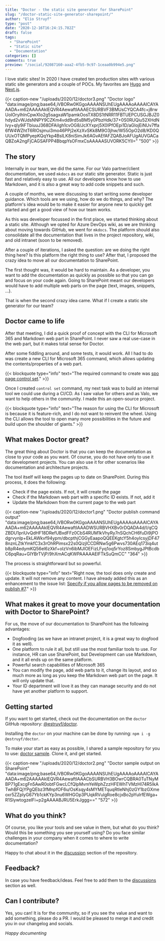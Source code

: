 ```yaml
---
title: "Doctor - the static site generator for SharePoint"
slug: "/doctor-static-site-generator-sharepoint/"
author: "Elio Struyf"
type: "post"
date: "2020-12-16T16:24:15.782Z"
draft: false
tags:
  - "SharePoint"
  - "Static site"
  - "Documentation"
categories: []
comments: true
preview: "/social/92087160-aaa2-4fb5-9c97-1ceaa0b994e5.png"
---
```


I love static sites! In 2020 I have created ten production sites with various static site generators and a couple of POCs. My favorites are [Hugo](https://gohugo.io/) and [Next.js](https://nextjs.org/).

{{< caption-new "/uploads/2020/12/doctor3.png" "Doctor logo"  "data:image/png;base64,iVBORw0KGgoAAAANSUhEUgAAAAoAAAAICAYAAADA+m62AAAAAklEQVR4AewaftIAAAECSURBVF3BMUsCYQCA4fc+j8rwUoIOryIhInCpwXIo2g5sagxaW1pamkOosTX8DS1tNRR11FBTUEPCUSGJBJZ0hdyd2vWJdsNNPY9CZKm4vdd9rd5sBM5y0PbzHdk/37+0S0RUQiu52XHdNIvy+qIy9iFTbiuuJ368DFAiIgh1cvOG8/JcXYxprj5X0IPfOEpi1D/aGlojEiNUv7ffa6fW4WZhtT6RlOsjmui3mo46PPj2eXzXvSKk8M9O3jhw/W55OpO2d8/KD0QUUxOTQMPyepKQqYkp4BsILK8niSimJk6AGvAEfAFZQABJoAFUgAUVGACaQBZoA2ngFjCAGSAFPP4BbqpYsOFmxCsAAAAASUVORK5CYII=" "500" >}}

## The story

Internally in our team, we did the same. For our Valo partner/client documentation, we used `mkdocs` as our static site generator. Static is just fast and relatively easy to use. All our developers know how to use Markdown, and it is also a great way to add code snippets and such.

A couple of months, we were discussing to start writing some developer guidance. Which tools are we using, how do we do things, and why? The platform's idea would be to make it easier for anyone new to quickly get started and get a good view of how our team works.

As this was developer focussed in the first place, we started thinking about a static site. Although we opted for Azure DevOps wiki, as we are thinking about moving towards GitHub, we went for `mkdocs`. The platform should also consolidate all the documentation that lives in the project repository, wiki, and old intranet (soon to be removed).

After a couple of iterations, I asked the question: are we doing the right thing here? Is this platform the right thing to use? After that, I proposed the crazy idea to move all our documentation to SharePoint.

The first thought was, it would be hard to maintain. As a developer, you want to add the documentation as quickly as possible so that you can go and focus on your code again. Going to SharePoint meant our developers would have to add multiple web parts on the page (text, images, snippets, ...).

That is when the second crazy idea came. What if I create a static site generator for our team?

## Doctor came to life

After that meeting, I did a quick proof of concept with the CLI for Microsoft 365 and Markdown web part in SharePoint. I never saw a real use-case in the web part, but it makes total sense for Doctor.

After some fiddling around, and some tests, it would work. All I had to do was create a new CLI for Microsoft 365 command, which allows updating the contents/properties of a web part.

{{< blockquote type="info" text="The required command to create was [spo page control set](https://pnp.github.io/cli-microsoft365/cmd/spo/page/page-control-set/)." >}}

Once I created `control set` command, my next task was to build an internal tool we could use during a CI/CD. As I saw value for others and as Valo, we want to help others in the community. I made this an open-source project.

{{< blockquote type="info" text="The reason for using the CLI for Microsoft is because it is feature-rich, and I do not want to reinvent the wheel. Using the CLI allows the tool to open many more possibilities in the future and build upon the shoulder of giants." >}}

## What makes Doctor great?

The great thing about Doctor is that you can keep the documentation as close to your code as you want. Of course, you do not have only to use it for development projects. You can also use it for other scenarios like documentation and architecture projects.

The tool itself will keep the pages up to date on SharePoint. During this process, it does the following:

- Check if the page exists. If not, it will create the page
- Check if the Markdown web part with a specific ID exists. If not, add it
- Update the Markdown from the current page to the web part

{{< caption-new "/uploads/2020/12/doctor1.png" "Doctor publish command output"  "data:image/png;base64,iVBORw0KGgoAAAANSUhEUgAAAAoAAAAICAYAAADA+m62AAAAAklEQVR4AewaftIAAADWSURBVHXBv0rDQADA4d/l/qCQZBDU1priUvQdHF18DRefUBxdFFz0CbS4RUM1kVhyRy7nSQchCH6fuDi9jPOdgrvynlp+EkLAWkvf94ypm/dbcpthjCGGyEaapoQQEEKgtcY5h4oyIcsyjDF478nznLZtkYmkfC3x3rOhRPimsx22s0QizjlCCDRNw5g6Pwvs730AEq173iq4utb8pR4edymKQ56el6zXkf+oIzVn6ibMJlOEFizLFyq1oq5rYoz8SmbygJPtBcdbC6pqRau+GIYBrTVjP/9hXmACqKWPAAAAAElFTkSuQmCC" "364" >}}

The process is straightforward but so powerful.

{{< blockquote type="info" text="Right now, the tool does only create and update. It will not remove any content. I have already added this as an enhancement to the issue list: [Specify if you allow pages to be removed on publish #7](https://github.com/estruyf/doctor/issues/7)." >}}

## What makes it great to move your documentation with Doctor to SharePoint?

For us, the move of our documentation to SharePoint has the following advantages:

- Dogfooding (as we have an intranet project, it is a great way to dogfood it as well).
- One platform to rule it all, but still use the most familiar tools to use. For instance, HR can use SharePoint, but Development can use Markdown, and it all ends up on the same platform.
- Powerful search capabilities of Microsoft 365
- You can modify the page, add web parts to it, change its layout, and so much more as long as you keep the Markdown web part on the page. It will only update that.
- Your ID department will love it as they can manage security and do not have yet another platform to support.

## Getting started

If you want to get started, check out the documentation on the `doctor` GitHub repository: [@estruyf/doctor](https://github.com/estruyf/doctor).

Installing the `doctor` on your machine can be done by running: `npm i -g @estruyf/doctor`.

To make your start as easy as possible, I shared a sample repository for you to use: [doctor sample](https://github.com/estruyf/doctor-sample). Clone it, and get started.

{{< caption-new "/uploads/2020/12/doctor2.png" "Doctor sample output on SharePoint"  "data:image/png;base64,iVBORw0KGgoAAAANSUhEUgAAAAoAAAAICAYAAADA+m62AAAAAklEQVR4AewaftIAAACbSURBVH3BOwrCQBRA0TuTNyMBP71gExcgFn5AwR0obtFGwcLCfQlpMvmYeWphZzzHFEWhTVMzHI74R5IkATwhBFQjYPgQEbz3fMnpfOF6u/OsKsqy4sMYMETquqRtleNhj0zGY1bzGXmeoxr5ZZplyG67Yb1ckKYp3nu6WHGOp3PUqkRVulgRoe8cjxBo2pYulrfEWga+R1SlywtogzeIFi+p2gAAAABJRU5ErkJggg==" "572" >}}

## What do you think?

Of course, you like your tools and see value in them, but what do you think? Would this be something you see yourself using? Do you face similar challenges in your company when it comes to where to write documentation?

Happy to chat about it in the [discussion](https://github.com/estruyf/doctor/discussions) section of the repository.

## Feedback?

In case you have feedback/ideas. Feel free to add them to the [discussions](https://github.com/estruyf/doctor/discussions) section as well. 

## Can I contribute?

Yes, you can! It is for the community, so if you see the value and want to add something, please do a PR. I would be pleased to merge it and credit you in our changelog and socials.

*Happy documenting*

